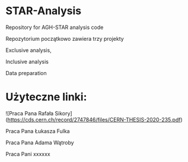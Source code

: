 # STAR-Analysis
Repository for AGH-STAR analysis code

Repozytorium początkowo zawiera trzy projekty

Exclusive analysis, 

Inclusive analysis 

Data preparation

# Użyteczne linki:

![Praca Pana Rafała Sikory] (https://cds.cern.ch/record/2747846/files/CERN-THESIS-2020-235.pdf)

Praca Pana Łukasza Fulka 

Praca Pana Adama Wątroby

Praca Pani xxxxxx
